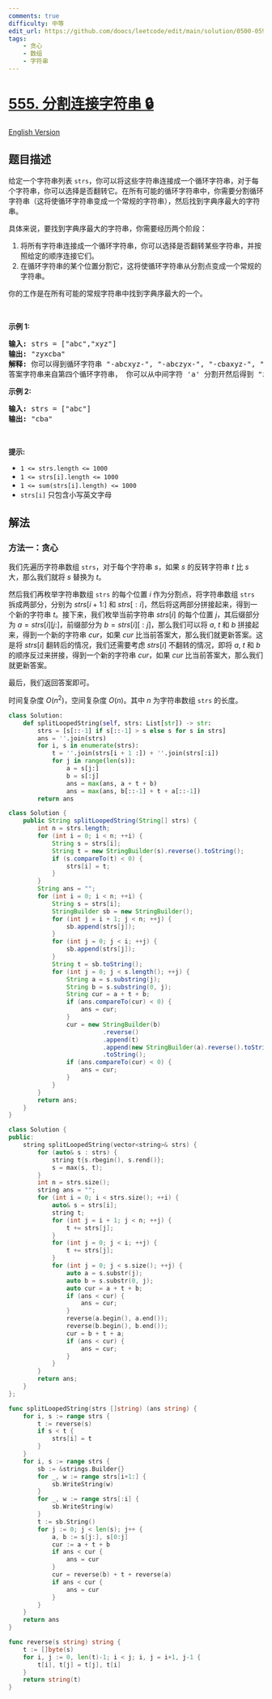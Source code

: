 ```yaml
---
comments: true
difficulty: 中等
edit_url: https://github.com/doocs/leetcode/edit/main/solution/0500-0599/0555.Split%20Concatenated%20Strings/README.md
tags:
    - 贪心
    - 数组
    - 字符串
---
```


<!-- problem:start -->

# [555. 分割连接字符串 🔒](https://leetcode.cn/problems/split-concatenated-strings)

[English Version](/solution/0500-0599/0555.Split%20Concatenated%20Strings/README_EN.md)

## 题目描述

<!-- description:start -->

<p>给定一个字符串列表&nbsp;<code>strs</code>，你可以将这些字符串连接成一个循环字符串，对于每个字符串，你可以选择是否翻转它。在所有可能的循环字符串中，你需要分割循环字符串（这将使循环字符串变成一个常规的字符串），然后找到字典序最大的字符串。</p>

<p>具体来说，要找到字典序最大的字符串，你需要经历两个阶段：</p>

<ol>
	<li>将所有字符串连接成一个循环字符串，你可以选择是否翻转某些字符串，并按照给定的顺序连接它们。</li>
	<li>在循环字符串的某个位置分割它，这将使循环字符串从分割点变成一个常规的字符串。</li>
</ol>

<p>你的工作是在所有可能的常规字符串中找到字典序最大的一个。</p>

<p>&nbsp;</p>

<p><strong>示例 1:</strong></p>

<pre>
<strong>输入:</strong> strs = ["abc","xyz"]
<strong>输出:</strong> "zyxcba"
<strong>解释:</strong> 你可以得到循环字符串 "-abcxyz-", "-abczyx-", "-cbaxyz-", "-cbazyx-"，其中 '-' 代表循环状态。 
答案字符串来自第四个循环字符串， 你可以从中间字符 'a' 分割开然后得到 "zyxcba"。
</pre>

<p><strong>示例 2:</strong></p>

<pre>
<strong>输入:</strong> strs = ["abc"]
<strong>输出:</strong> "cba"
</pre>

<p>&nbsp;</p>

<p><strong>提示:</strong></p>

<ul>
	<li><code>1 &lt;= strs.length &lt;= 1000</code></li>
	<li><code>1 &lt;= strs[i].length &lt;= 1000</code></li>
	<li><code>1 &lt;= sum(strs[i].length) &lt;= 1000</code></li>
	<li><code>strs[i]</code>&nbsp;只包含小写英文字母</li>
</ul>

<!-- description:end -->

## 解法

<!-- solution:start -->

### 方法一：贪心

我们先遍历字符串数组 `strs`，对于每个字符串 $s$，如果 $s$ 的反转字符串 $t$ 比 $s$ 大，那么我们就将 $s$ 替换为 $t$。

然后我们再枚举字符串数组 `strs` 的每个位置 $i$ 作为分割点，将字符串数组 `strs` 拆成两部分，分别为 $strs[i + 1:]$ 和 $strs[:i]$，然后将这两部分拼接起来，得到一个新的字符串 $t$。接下来，我们枚举当前字符串 $strs[i]$ 的每个位置 $j$，其后缀部分为 $a=strs[i][j:]$，前缀部分为 $b=strs[i][:j]$，那么我们可以将 $a$, $t$ 和 $b$ 拼接起来，得到一个新的字符串 $cur$，如果 $cur$ 比当前答案大，那么我们就更新答案。这是将 $strs[i]$ 翻转后的情况，我们还需要考虑 $strs[i]$ 不翻转的情况，即将 $a$, $t$ 和 $b$ 的顺序反过来拼接，得到一个新的字符串 $cur$，如果 $cur$ 比当前答案大，那么我们就更新答案。

最后，我们返回答案即可。

时间复杂度 $O(n^2)$，空间复杂度 $O(n)$。其中 $n$ 为字符串数组 `strs` 的长度。

<!-- tabs:start -->

```python
class Solution:
    def splitLoopedString(self, strs: List[str]) -> str:
        strs = [s[::-1] if s[::-1] > s else s for s in strs]
        ans = ''.join(strs)
        for i, s in enumerate(strs):
            t = ''.join(strs[i + 1 :]) + ''.join(strs[:i])
            for j in range(len(s)):
                a = s[j:]
                b = s[:j]
                ans = max(ans, a + t + b)
                ans = max(ans, b[::-1] + t + a[::-1])
        return ans
```

```java
class Solution {
    public String splitLoopedString(String[] strs) {
        int n = strs.length;
        for (int i = 0; i < n; ++i) {
            String s = strs[i];
            String t = new StringBuilder(s).reverse().toString();
            if (s.compareTo(t) < 0) {
                strs[i] = t;
            }
        }
        String ans = "";
        for (int i = 0; i < n; ++i) {
            String s = strs[i];
            StringBuilder sb = new StringBuilder();
            for (int j = i + 1; j < n; ++j) {
                sb.append(strs[j]);
            }
            for (int j = 0; j < i; ++j) {
                sb.append(strs[j]);
            }
            String t = sb.toString();
            for (int j = 0; j < s.length(); ++j) {
                String a = s.substring(j);
                String b = s.substring(0, j);
                String cur = a + t + b;
                if (ans.compareTo(cur) < 0) {
                    ans = cur;
                }
                cur = new StringBuilder(b)
                          .reverse()
                          .append(t)
                          .append(new StringBuilder(a).reverse().toString())
                          .toString();
                if (ans.compareTo(cur) < 0) {
                    ans = cur;
                }
            }
        }
        return ans;
    }
}
```

```cpp
class Solution {
public:
    string splitLoopedString(vector<string>& strs) {
        for (auto& s : strs) {
            string t{s.rbegin(), s.rend()};
            s = max(s, t);
        }
        int n = strs.size();
        string ans = "";
        for (int i = 0; i < strs.size(); ++i) {
            auto& s = strs[i];
            string t;
            for (int j = i + 1; j < n; ++j) {
                t += strs[j];
            }
            for (int j = 0; j < i; ++j) {
                t += strs[j];
            }
            for (int j = 0; j < s.size(); ++j) {
                auto a = s.substr(j);
                auto b = s.substr(0, j);
                auto cur = a + t + b;
                if (ans < cur) {
                    ans = cur;
                }
                reverse(a.begin(), a.end());
                reverse(b.begin(), b.end());
                cur = b + t + a;
                if (ans < cur) {
                    ans = cur;
                }
            }
        }
        return ans;
    }
};
```

```go
func splitLoopedString(strs []string) (ans string) {
	for i, s := range strs {
		t := reverse(s)
		if s < t {
			strs[i] = t
		}
	}
	for i, s := range strs {
		sb := &strings.Builder{}
		for _, w := range strs[i+1:] {
			sb.WriteString(w)
		}
		for _, w := range strs[:i] {
			sb.WriteString(w)
		}
		t := sb.String()
		for j := 0; j < len(s); j++ {
			a, b := s[j:], s[0:j]
			cur := a + t + b
			if ans < cur {
				ans = cur
			}
			cur = reverse(b) + t + reverse(a)
			if ans < cur {
				ans = cur
			}
		}
	}
	return ans
}

func reverse(s string) string {
	t := []byte(s)
	for i, j := 0, len(t)-1; i < j; i, j = i+1, j-1 {
		t[i], t[j] = t[j], t[i]
	}
	return string(t)
}
```

<!-- tabs:end -->

<!-- solution:end -->

<!-- problem:end -->
